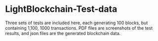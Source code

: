 # LightBlockchain-Test-data
Three sets of tests are included here, each generating 100 blocks, but containing 1,100, 1000 transactions. PDF files are screenshots of the test results, and json files are the generated blockchain data.

